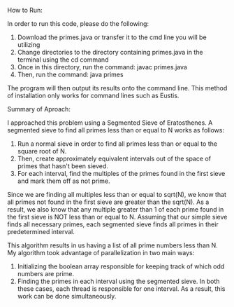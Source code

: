 How to Run:

In order to run this code, please do the following:
  1. Download the primes.java or transfer it to the cmd line you will be utilizing
  2. Change directories to the directory containing primes.java in the terminal using the cd command 
  3. Once in this directory, run the command: javac primes.java
  4. Then, run the command: java primes
 
The program will then output its results onto the command line. This method of installation only works for command lines such as Eustis.
 
Summary of Aproach:
 
I approached this problem using a Segmented Sieve of Eratosthenes. A segmented sieve to find all primes less than or equal to N works as follows:
  1. Run a normal sieve in order to find all primes less than or equal to the square root of N.
  2. Then, create approximately equivalent intervals out of the space of primes that hasn't been sieved.
  3. For each interval, find the multiples of the primes found in the first sieve and mark them off as not prime.
 
Since we are finding all multiples less than or equal to sqrt(N), we know that all primes not found in the first sieve are greater than the   sqrt(N). As a result, we also know that any multiple greater than 1 of each prime found in the first sieve is NOT less than or equal to N.
Assuming that our simple sieve finds all necessary primes, each segmented sieve finds all primes in their predetermined interval.
 
This algorithm results in us having a list of all prime numbers less than N.
My algorithm took advantage of parallelization in two main ways:
  1. Initializing the boolean array responsible for keeping track of which odd numbers are prime.
  2. Finding the primes in each interval using the segmented sieve.
In both these cases, each thread is responsible for one interval. As a result, this work can be done simultaneously. 
